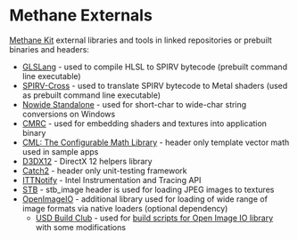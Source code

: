# Methane Externals
[Methane Kit](https://github.com/egorodet/MethaneKit) external libraries and tools in linked repositories or prebuilt binaries and headers:
- [GLSLang](https://github.com/KhronosGroup/glslang) - used to compile HLSL to SPIRV bytecode (prebuilt command line executable)
- [SPIRV-Cross](https://github.com/KhronosGroup/SPIRV-Cross) - used to translate SPIRV bytecode to Metal shaders (used as prebuilt command line executable)
- [Nowide Standalone](https://github.com/nephatrine/nowide-standalone) - used for short-char to wide-char string conversions on Windows
- [CMRC](https://github.com/vector-of-bool/cmrc) - used for embedding shaders and textures into application binary
- [CML: The Configurable Math Library](https://github.com/demianmnave/CML) - header only template vector math used in sample apps
- [D3DX12](https://github.com/Microsoft/DirectX-Graphics-Samples/tree/master/Libraries/D3DX12) - DirectX 12 helpers library
- [Catch2](https://github.com/catchorg/Catch2) - header only unit-testing framework
- [ITTNotify](https://github.com/intel/IntelSEAPI/tree/master/ittnotify) - Intel Instrumentation and Tracing API
- [STB](https://github.com/nothings/stb) - stb_image header is used for loading JPEG images to textures
- [OpenImageIO](https://github.com/OpenImageIO/oiio) - additional library used for loading of wide range of image formats via native loaders (optional dependency)
  - [USD Build Club](https://github.com/vfxpro99/usd-build-club) - used for [build scripts for Open Image IO library](OpenImageIO/build) with some modifications
